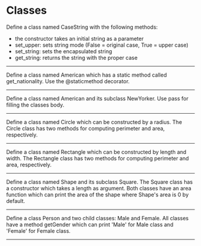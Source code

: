 # Classes

Define a class named CaseString with the following methods:
* the constructor takes an initial string as a parameter
* set_upper: sets string mode (False = original case, True = upper case)
* set_string: sets the encapsulated string
* get_string: returns the string with the proper case

---

Define a class named American which has a static method called get_nationality. Use the @staticmethod decorator.

---

Define a class named American and its subclass NewYorker. Use pass for filling the classes body.

---

Define a class named Circle which can be constructed by a radius. The Circle class has two methods for computing perimeter and area, respectively.

---

Define a class named Rectangle which can be constructed by length and width. The Rectangle class has two methods for computing perimeter and area, respectively.

---

Define a class named Shape and its subclass Square. The Square class has a constructor which takes a length as argument. Both classes have an area function which can print the area of the shape where Shape's area is 0 by default.

---

Define a class Person and two child classes: Male and Female. All classes have a method getGender which can print 'Male' for Male class and 'Female' for Female class.

---

